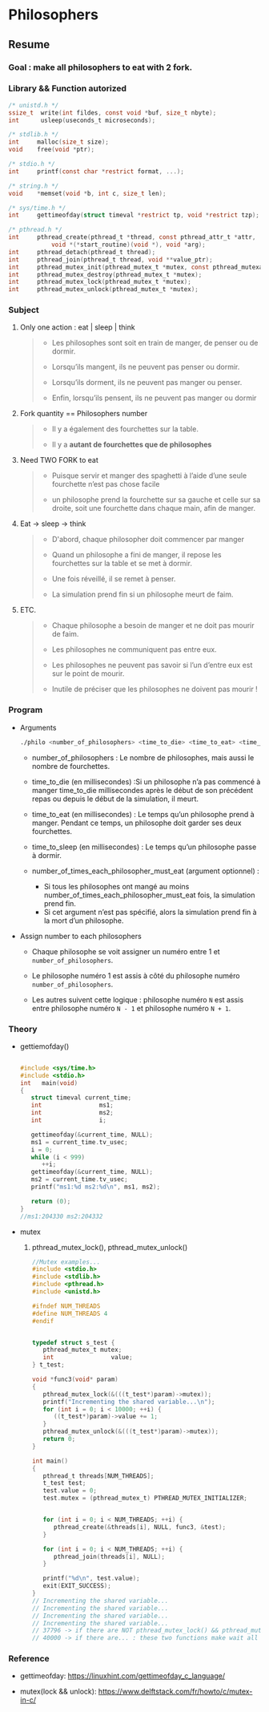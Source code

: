# Philosophers

## Resume

### Goal : make all philosophers to eat with 2 fork.

### Library && Function autorized

```c
/* unistd.h */
ssize_t  write(int fildes, const void *buf, size_t nbyte);
int      usleep(useconds_t microseconds);

/* stdlib.h */
int		malloc(size_t size);
void    free(void *ptr);

/* stdio.h */
int		printf(const char *restrict format, ...);

/* string.h */
void	*memset(void *b, int c, size_t len);

/* sys/time.h */
int		gettimeofday(struct timeval *restrict tp, void *restrict tzp);

/* pthread.h */
int		pthread_create(pthread_t *thread, const pthread_attr_t *attr,
            void *(*start_routine)(void *), void *arg);
int		pthread_detach(pthread_t thread);
int		pthread_join(pthread_t thread, void **value_ptr);
int		pthread_mutex_init(pthread_mutex_t *mutex, const pthread_mutexattr_t *attr);
int		pthread_mutex_destroy(pthread_mutex_t *mutex);
int		pthread_mutex_lock(pthread_mutex_t *mutex);
int		pthread_mutex_unlock(pthread_mutex_t *mutex);

```

### Subject

1. Only one action : eat | sleep | think

   > - Les philosophes sont soit en train de manger, de penser ou de dormir.
   >
   > - Lorsqu’ils mangent, ils ne peuvent pas penser ou dormir.
   >
   > - Lorsqu’ils dorment, ils ne peuvent pas manger ou penser.
   >
   > - Enfin, lorsqu’ils pensent, ils ne peuvent pas manger ou dormir

2. Fork quantity == Philosophers number

   > - Il y a également des fourchettes sur la table.
   >
   > - Il y a <strong>autant de fourchettes que de philosophes</strong>

3. Need TWO FORK to eat

   > - Puisque servir et manger des spaghetti à l’aide d’une seule fourchette n’est pas chose facile
   >
   > - un philosophe prend la fourchette sur sa gauche et celle sur sa droite, soit une fourchette dans chaque main, afin de manger.

4. Eat -> sleep -> think

   > - D'abord, chaque philosopher doit commencer par manger
   >
   > - Quand un philosophe a fini de manger, il repose les fourchettes sur la table et se met à dormir.
   >
   > - Une fois réveillé, il se remet à penser.
   >
   > - La simulation prend fin si un philosophe meurt de faim.

5. ETC.

   > - Chaque philosophe a besoin de manger et ne doit pas mourir de faim.
   >
   > - Les philosophes ne communiquent pas entre eux.
   >
   > - Les philosophes ne peuvent pas savoir si l’un d’entre eux est sur le point de mourir.
   >
   > - Inutile de préciser que les philosophes ne doivent pas mourir !

### Program

- Arguments

  ```sh
  ./philo <number_of_philosophers> <time_to_die> <time_to_eat> <time_to_sleep> [number_of_times_each_philosopher_must_eat]
  ```

  - number_of_philosophers : Le nombre de philosophes, mais aussi le nombre de fourchettes.

  - time_to_die (en millisecondes) :Si un philosophe n’a pas commencé à manger time_to_die millisecondes après le début de son précédent repas ou depuis le début de la simulation, il meurt.

  - time_to_eat (en millisecondes) : Le temps qu’un philosophe prend à manger. Pendant ce temps, un philosophe doit garder ses deux fourchettes.

  - time_to_sleep (en millisecondes) : Le temps qu’un philosophe passe à dormir.

  - number_of_times_each_philosopher_must_eat (argument optionnel) :
    - Si tous les philosophes ont mangé au moins number_of_times_each_philosopher_must_eat fois, la simulation prend fin.
    - Si cet argument n’est pas spécifié, alors la simulation prend fin à la mort d’un philosophe.

- Assign number to each philosophers

  - Chaque philosophe se voit assigner un numéro entre 1 et `number_of_philosophers`.

  - Le philosophe numéro 1 est assis à côté du philosophe numéro `number_of_philosophers`.

  - Les autres suivent cette logique : philosophe numéro `N` est assis entre philosophe numéro `N - 1` et philosophe numéro `N + 1`.

### Theory

- gettiemofday()

  ```c

  #include <sys/time.h>
  #include <stdio.h>
  int	main(void)
  {
     struct timeval	current_time;
     int				ms1;
     int				ms2;
     int				i;

     gettimeofday(&current_time, NULL);
     ms1 = current_time.tv_usec;
     i = 0;
     while (i < 999)
        ++i;
     gettimeofday(&current_time, NULL);
     ms2 = current_time.tv_usec;
     printf("ms1:%d ms2:%d\n", ms1, ms2);

     return (0);
  }
  //ms1:204330 ms2:204332

  ```

- mutex

  1.  pthread_mutex_lock(), pthread_mutex_unlock()

      ```c
      //Mutex examples...
      #include <stdio.h>
      #include <stdlib.h>
      #include <pthread.h>
      #include <unistd.h>

      #ifndef NUM_THREADS
      #define NUM_THREADS 4
      #endif


      typedef struct s_test {
         pthread_mutex_t mutex;
         int				value;
      }	t_test;

      void *func3(void* param)
      {
         pthread_mutex_lock(&(((t_test*)param)->mutex));
         printf("Incrementing the shared variable...\n");
         for (int i = 0; i < 10000; ++i) {
            ((t_test*)param)->value += 1;
         }
         pthread_mutex_unlock(&(((t_test*)param)->mutex));
         return 0;
      }

      int main()
      {
         pthread_t threads[NUM_THREADS];
         t_test	test;
         test.value = 0;
         test.mutex = (pthread_mutex_t) PTHREAD_MUTEX_INITIALIZER;


         for (int i = 0; i < NUM_THREADS; ++i) {
            pthread_create(&threads[i], NULL, func3, &test);
         }

         for (int i = 0; i < NUM_THREADS; ++i) {
            pthread_join(threads[i], NULL);
         }

         printf("%d\n", test.value);
         exit(EXIT_SUCCESS);
      }
      // Incrementing the shared variable...
      // Incrementing the shared variable...
      // Incrementing the shared variable...
      // Incrementing the shared variable...
      // 37796 -> if there are NOT pthread_mutex_lock() && pthread_mutex_unlock()
      // 40000 -> if there are... : these two functions make wait all operations.

      ```

### Reference

- gettimeofday: https://linuxhint.com/gettimeofday_c_language/

- mutex(lock && unlock): https://www.delftstack.com/fr/howto/c/mutex-in-c/

